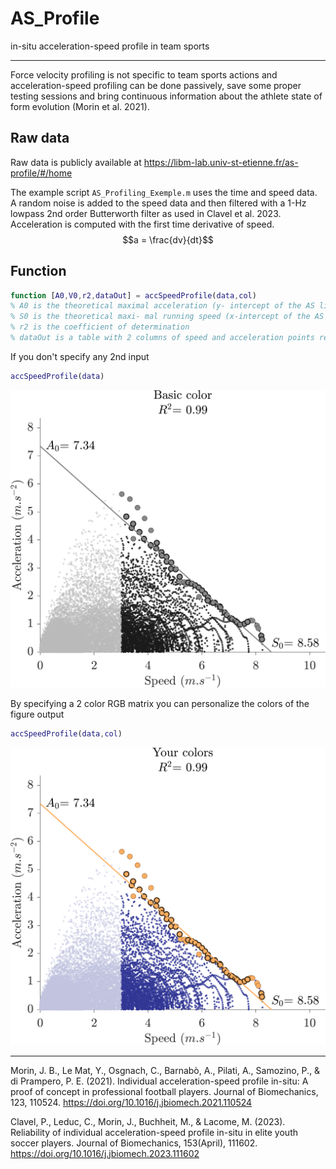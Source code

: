 # AS_Profile
in-situ acceleration-speed profile in team sports

______________________________________

Force velocity profiling is not specific to team sports actions and acceleration-speed profiling can be done passively, save some proper testing sessions and bring continuous information about the athlete state of form evolution (Morin et al. 2021).


## Raw data

Raw data is publicly available at https://libm-lab.univ-st-etienne.fr/as-profile/#/home

The example script ``AS_Profiling_Exemple.m`` uses the time and speed data. A random noise is added to the speed data and then filtered with a 1-Hz lowpass 2nd order Butterworth filter as used in Clavel et al. 2023. Acceleration is computed with the first time derivative of speed.
$$a = \frac{dv}{dt}$$  

## Function
 
```MATLAB
function [A0,V0,r2,dataOut] = accSpeedProfile(data,col)
% A0 is the theoretical maximal acceleration (y- intercept of the AS linear relationship)
% S0 is the theoretical maxi- mal running speed (x-intercept of the AS relationship)
% r2 is the coefficient of determination
% dataOut is a table with 2 columns of speed and acceleration points retained
```

If you don't specify any 2nd input
```MATLAB
accSpeedProfile(data)
```

![alt text](https://github.com/PabRD/AS_Profile/blob/main/basicColor_AS.png)


By specifying a 2 color RGB matrix you can personalize the colors of the figure output
```MATLAB
accSpeedProfile(data,col)
```
![alt text](https://github.com/PabRD/AS_Profile/blob/main/yourColor_AS.png)



__________________________________

Morin, J. B., Le Mat, Y., Osgnach, C., Barnabò, A., Pilati, A., Samozino, P., & di Prampero, P. E. (2021). Individual acceleration-speed profile in-situ: A proof of concept in professional football players. Journal of Biomechanics, 123, 110524. https://doi.org/10.1016/j.jbiomech.2021.110524

Clavel, P., Leduc, C., Morin, J., Buchheit, M., & Lacome, M. (2023). Reliability of individual acceleration-speed profile in-situ in elite youth soccer players. Journal of Biomechanics, 153(April), 111602. https://doi.org/10.1016/j.jbiomech.2023.111602
